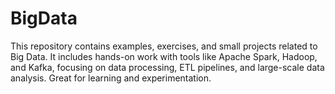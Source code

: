 # BigData
This repository contains examples, exercises, and small projects related to Big Data. It includes hands-on work with tools like Apache Spark, Hadoop, and Kafka, focusing on data processing, ETL pipelines, and large-scale data analysis. Great for learning and experimentation.

